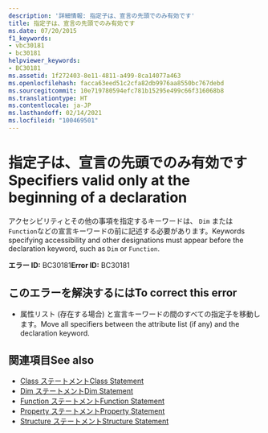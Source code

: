 ```yaml
---
description: '詳細情報: 指定子は、宣言の先頭でのみ有効です'
title: 指定子は、宣言の先頭でのみ有効です
ms.date: 07/20/2015
f1_keywords:
- vbc30181
- bc30181
helpviewer_keywords:
- BC30181
ms.assetid: 1f272403-8e11-4811-a499-8ca14077a463
ms.openlocfilehash: facca63eed51c2cfa82db9976aa8550bc767debd
ms.sourcegitcommit: 10e719780594efc781b15295e499c66f316068b8
ms.translationtype: HT
ms.contentlocale: ja-JP
ms.lasthandoff: 02/14/2021
ms.locfileid: "100469501"
---
```

# <a name="specifiers-valid-only-at-the-beginning-of-a-declaration"></a><span data-ttu-id="8e0ba-103">指定子は、宣言の先頭でのみ有効です</span><span class="sxs-lookup"><span data-stu-id="8e0ba-103">Specifiers valid only at the beginning of a declaration</span></span>

<span data-ttu-id="8e0ba-104">アクセシビリティとその他の事項を指定するキーワードは、 `Dim` または `Function`などの宣言キーワードの前に記述する必要があります。</span><span class="sxs-lookup"><span data-stu-id="8e0ba-104">Keywords specifying accessibility and other designations must appear before the declaration keyword, such as `Dim` or `Function`.</span></span>  
  
 <span data-ttu-id="8e0ba-105">**エラー ID:** BC30181</span><span class="sxs-lookup"><span data-stu-id="8e0ba-105">**Error ID:** BC30181</span></span>  
  
## <a name="to-correct-this-error"></a><span data-ttu-id="8e0ba-106">このエラーを解決するには</span><span class="sxs-lookup"><span data-stu-id="8e0ba-106">To correct this error</span></span>  
  
- <span data-ttu-id="8e0ba-107">属性リスト (存在する場合) と宣言キーワードの間のすべての指定子を移動します。</span><span class="sxs-lookup"><span data-stu-id="8e0ba-107">Move all specifiers between the attribute list (if any) and the declaration keyword.</span></span>  
  
## <a name="see-also"></a><span data-ttu-id="8e0ba-108">関連項目</span><span class="sxs-lookup"><span data-stu-id="8e0ba-108">See also</span></span>

- [<span data-ttu-id="8e0ba-109">Class ステートメント</span><span class="sxs-lookup"><span data-stu-id="8e0ba-109">Class Statement</span></span>](../language-reference/statements/class-statement.md)
- [<span data-ttu-id="8e0ba-110">Dim ステートメント</span><span class="sxs-lookup"><span data-stu-id="8e0ba-110">Dim Statement</span></span>](../language-reference/statements/dim-statement.md)
- [<span data-ttu-id="8e0ba-111">Function ステートメント</span><span class="sxs-lookup"><span data-stu-id="8e0ba-111">Function Statement</span></span>](../language-reference/statements/function-statement.md)
- [<span data-ttu-id="8e0ba-112">Property ステートメント</span><span class="sxs-lookup"><span data-stu-id="8e0ba-112">Property Statement</span></span>](../language-reference/statements/property-statement.md)
- [<span data-ttu-id="8e0ba-113">Structure ステートメント</span><span class="sxs-lookup"><span data-stu-id="8e0ba-113">Structure Statement</span></span>](../language-reference/statements/structure-statement.md)

